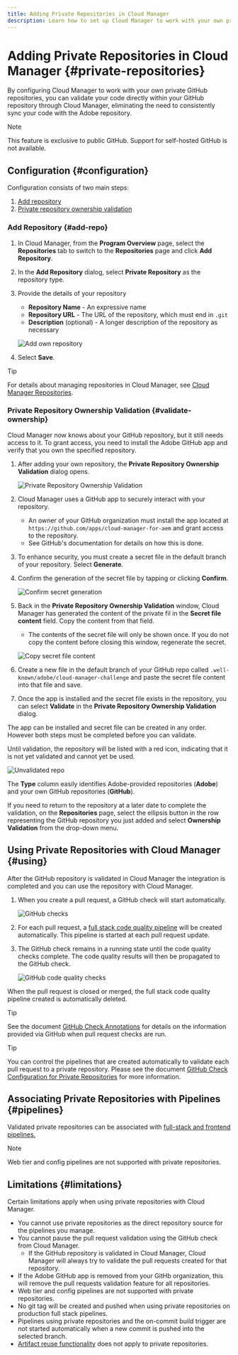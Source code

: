 ```yaml
---
title: Adding Private Repositories in Cloud Manager
description: Learn how to set up Cloud Manager to work with your own private GitHub repositories.
---
```


# Adding Private Repositories in Cloud Manager {#private-repositories}

By configuring Cloud Manager to work with your own private GitHub repositories, you can validate your code directly within your GitHub repository through Cloud Manager, eliminating the need to consistently sync your code with the Adobe repository.

>[!NOTE]
>
>This feature is exclusive to public GitHub. Support for self-hosted GitHub is not available.

## Configuration {#configuration}

Configuration consists of two main steps:

1. [Add repository](#add-repo)
1. [Private repository ownership validation](#validate-ownership)

### Add Repository {#add-repo}

1. In Cloud Manager, from the **Program Overview** page, select the **Repositories** tab to switch to the **Repositories** page and click **Add Repository**.

1. In the **Add Repository** dialog, select **Private Repository** as the repository type.

1. Provide the details of your repository

   * **Repository Name** - An expressive name
   * **Repository URL** - The URL of the repository, which must end in `.git`
   * **Description** (optional) - A longer description of the repository as necessary

   ![Add own repository](/help/implementing/cloud-manager/assets/repos/add-own-github.png)

1. Select **Save**.

>[!TIP]
>
>For details about managing repositories in Cloud Manager, see [Cloud Manager Repositories](/help/implementing/cloud-manager/managing-code/managing-repo.md).

### Private Repository Ownership Validation {#validate-ownership}

Cloud Manager now knows about your GitHub repository, but it still needs access to it. To grant access, you need to install the Adobe GitHub app and verify that you own the specified repository.

1. After adding your own repository, the **Private Repository Ownership Validation** dialog opens.

   ![Private Repository Ownership Validation](/help/implementing/cloud-manager/assets/repos/private-repo-validate.png)

1. Cloud Manager uses a GitHub app to securely interact with your repository.
   * An owner of your GitHub organization must install the app located at `https://github.com/apps/cloud-manager-for-aem` and grant access to the repository.
   * See GitHub's documentation for details on how this is done.

1. To enhance security, you must create a secret file in the default branch of your repository. Select **Generate**.

1. Confirm the generation of the secret file by tapping or clicking **Confirm**.

    ![Confirm secret generation](/help/implementing/cloud-manager/assets/repos/confirm-generation.png)

1. Back in the **Private Repository Ownership Validation** window, Cloud Manager has generated the content of the private fil in the **Secret file content** field. Copy the content from that field.

    * The contents of the secret file will only be shown once. If you do not copy the content before closing this window, regenerate the secret.

    ![Copy secret file content](/help/implementing/cloud-manager/assets/repos/new-secret.png)

1. Create a new file in the default branch of your GitHub repo called `.well-known/adobe/cloud-manager-challenge` and paste the secret file content into that file and save.

1. Once the app is installed and the secret file exists in the repository, you can select **Validate** in the **Private Repository Ownership Validation** dialog.

The app can be installed and secret file can be created in any order. However both steps must be completed before you can validate.

Until validation, the repository will be listed with a red icon, indicating that it is not yet validated and cannot yet be used.

![Unvalidated repo](/help/implementing/cloud-manager/assets/repos/unvalidated-repo.png)

The **Type** column easily identifies Adobe-provided repositories (**Adobe**) and your own GitHub repositories (**GitHub**).

If you need to return to the repository at a later date to complete the validation, on the **Repositories** page, select the ellipsis button in the row representing the GitHub repository you just added and select **Ownership Validation** from the drop-down menu.

## Using Private Repositories with Cloud Manager {#using}

After the GitHub repository is validated in Cloud Manager the integration is completed and you can use the repository with Cloud Manager.

1. When you create a pull request, a GitHub check will start automatically.

    ![GitHub checks](/help/implementing/cloud-manager/assets/repos/github-checks.png)

1. For each pull request, a [full stack code quality pipeline](/help/implementing/cloud-manager/configuring-pipelines/introduction-ci-cd-pipelines.md) will be created automatically. This pipeline is started at each pull request update.

1. The GitHub check remains in a running state until the code quality checks complete. The code quality results will then be propagated to the GitHub check.

    ![GitHub code quality checks](/help/implementing/cloud-manager/assets/repos/github-code-quality.png)

When the pull request is closed or merged, the full stack code quality pipeline created is automatically deleted.

>[!TIP]
>
>See the document [GitHub Check Annotations](github-annotations.md) for details on the information provided via GitHub when pull request checks are run.

>[!TIP]
>
>You can control the pipelines that are created automatically to validate each pull request to a private repository. Please see the document [GitHub Check Configuration for Private Repositories](github-check-config.md) for more information.

## Associating Private Repositories with Pipelines {#pipelines}

Validated private repositories can be associated with [full-stack and frontend pipelines.](/help/implementing/cloud-manager/configuring-pipelines/introduction-ci-cd-pipelines.md)

>[!NOTE]
>
>Web tier and config pipelines are not supported with private repositories.

## Limitations {#limitations}

Certain limitations apply when using private repositories with Cloud Manager.

* You cannot use private repositories as the direct repository source for the pipelines you manage.
* You cannot pause the pull request validation using the GitHub check from Cloud Manager.
  * If the GitHub repository is validated in Cloud Manager, Cloud Manager will always try to validate the pull requests created for that repository.
* If the Adobe GitHub app is removed from your GitHb organization, this will remove the pull requests validation feature for all repositories.
* Web tier and config pipelines are not supported with private repositories.
* No git tag will be created and pushed when using private repositories on production full stack pipelines.
* Pipelines using private repositories and the on-commit build trigger are not started automatically when a new commit is pushed into the selected branch.
* [Artifact reuse functionality](/help/implementing/cloud-manager/getting-access-to-aem-in-cloud/setting-up-project.md#build-artifact-reuse) does not apply to private repositories.

